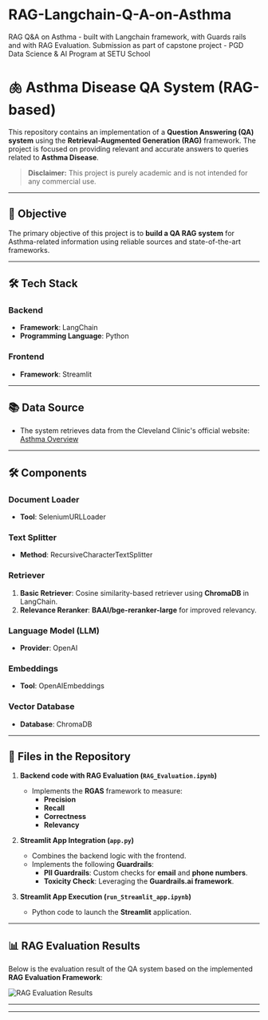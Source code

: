 # RAG-Langchain-Q-A-on-Asthma
RAG Q&amp;A on Asthma - built with Langchain framework, with Guards rails and with RAG Evaluation. Submission as part of capstone project - PGD Data Science &amp; AI Program at SETU School

# 🫁 Asthma Disease QA System (RAG-based)

This repository contains an implementation of a **Question Answering (QA) system** using the **Retrieval-Augmented Generation (RAG)** framework. The project is focused on providing relevant and accurate answers to queries related to **Asthma Disease**.

> **Disclaimer:** This project is purely academic and is not intended for any commercial use.

---

## 🚀 Objective
The primary objective of this project is to **build a QA RAG system** for Asthma-related information using reliable sources and state-of-the-art frameworks.

---

## 🛠️ Tech Stack

### **Backend**
- **Framework**: LangChain
- **Programming Language**: Python

### **Frontend**
- **Framework**: Streamlit

---

## 📚 Data Source
- The system retrieves data from the Cleveland Clinic's official website:  
  [Asthma Overview](https://my.clevelandclinic.org/health/diseases/6424-asthma)

---

## 🛠️ Components

### **Document Loader**
- **Tool**: SeleniumURLLoader

### **Text Splitter**
- **Method**: RecursiveCharacterTextSplitter

### **Retriever**
1. **Basic Retriever**: Cosine similarity-based retriever using **ChromaDB** in LangChain.  
2. **Relevance Reranker**: **BAAI/bge-reranker-large** for improved relevancy.

### **Language Model (LLM)**
- **Provider**: OpenAI  

### **Embeddings**
- **Tool**: OpenAIEmbeddings  

### **Vector Database**
- **Database**: ChromaDB  

---

## 📂 Files in the Repository

1. **Backend code with RAG Evaluation (`RAG_Evaluation.ipynb`)**
   - Implements the **RGAS** framework to measure:
     - **Precision**
     - **Recall**
     - **Correctness**
     - **Relevancy**

2. **Streamlit App Integration (`app.py`)**
   - Combines the backend logic with the frontend.
   - Implements the following **Guardrails**:
     - **PII Guardrails**: Custom checks for **email** and **phone numbers**.
     - **Toxicity Check**: Leveraging the **Guardrails.ai framework**.

3. **Streamlit App Execution (`run_Streamlit_app.ipynb`)**
   - Python code to launch the **Streamlit** application.

---

## 📊 RAG Evaluation Results

Below is the evaluation result of the QA system based on the implemented **RAG Evaluation Framework**:  

![RAG Evaluation Results](path/to/your/image.jpeg)

---


---
